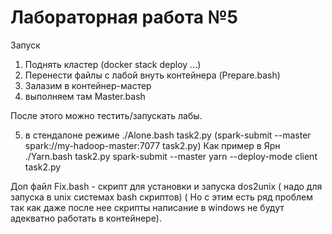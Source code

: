 # Лабораторная работа №5
Запуск

1) Поднять кластер (docker stack deploy ...)
2) Перенести файлы с лабой внуть контейнера (Prepare.bash)
3) Залазим в контейнер-мастер
4) выполняем там Master.bash

После этого можно тестить/запускать лабы.



5) в стендалоне режиме ./Alone.bash task2.py
(spark-submit --master spark://my-hadoop-master:7077 task2.py)
Как пример
в Ярн 
./Yarn.bash task2.py
spark-submit --master yarn --deploy-mode client task2.py


Доп файл Fix.bash - скрипт для установки и запуска dos2unix ( надо для запуска в unix системах bash скриптов)
( Но с этим есть ряд проблем так как даже после нее скрипты написание в windows не будут адекватно работать в контейнере).
